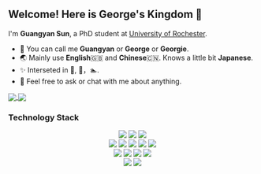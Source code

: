 ## Welcome! Here is George's Kingdom 🌠

I'm **Guangyan Sun**, a PhD student at [University of Rochester](https://www.hajim.rochester.edu/ece/index.html).

- 👋 You can call me **Guangyan** or **George** or **Georgie**.
- 🌏 Mainly use **English**🇬🇧 and **Chinese**🇨🇳. Knows a little bit **Japanese**.
- ✨ Interseted in 🎾, 🏃，🏊.
- 💬 Feel free to ask or chat with me about anything.

<a href="https://github.com/anuraghazra/github-readme-stats">
  <img align="center" src="https://github-readme-stats.vercel.app/api?username=guangyans&count_private=true&show_icons=true&theme=dark" />
</a>
<a href="https://github.com/anuraghazra/convoychat">
  <img align="center" src="https://github-readme-stats.vercel.app/api/top-langs/?username=guangyans&langs_count=8&theme=dark&count_private=true&layout=compact&hide=javascript,html,css,CoffeeScript&card_width=300" />
</a>

### Technology Stack

<div align="center">
  <img src="https://img.shields.io/badge/Linux-000000?style=for-the-badge&logo=linux&logoColor=white" />
  <img src="https://img.shields.io/badge/MacOS-000000?style=for-the-badge&logo=apple&logoColor=white" />
  <img src="https://img.shields.io/badge/Windows-000000?style=for-the-badge&logo=microsoft&logoColor=white" />
</div>

<div align="center">
  <img src="https://img.shields.io/badge/Python-000000?style=for-the-badge&logo=python&logoColor=white" />
  <img src="https://img.shields.io/badge/C-000000?style=for-the-badge&logo=c&logoColor=white" />
  <img src="https://img.shields.io/badge/C++-000000?style=for-the-badge&logo=cplusplus&logoColor=white" />
  <img src="https://img.shields.io/badge/Java-000000?style=for-the-badge&logo=Java&logoColor=white" />
  <img src="https://img.shields.io/badge/Julia-000000?style=for-the-badge&logo=Julia&logoColor=white" />
</div>

<div align="center">
  <img src="https://img.shields.io/badge/OpenCV-000000?style=for-the-badge&logo=opencv&logoColor=white" />
  <img src="https://img.shields.io/badge/Numpy-000000?style=for-the-badge&logo=numpy&logoColor=white" />
  <img src="https://img.shields.io/badge/Pytorch-000000?style=for-the-badge&logo=pytorch&logoColor=white" />
  <img src="https://img.shields.io/badge/Jupyter-000000?style=for-the-badge&logo=jupyter&logoColor=white" />
</div>

<div align="center">
  <img src="https://img.shields.io/badge/Vim-000000?style=for-the-badge&logo=vim&logoColor=white" />
  <img src="https://img.shields.io/badge/Git-000000?style=for-the-badge&logo=git&logoColor=white" />
</div>
